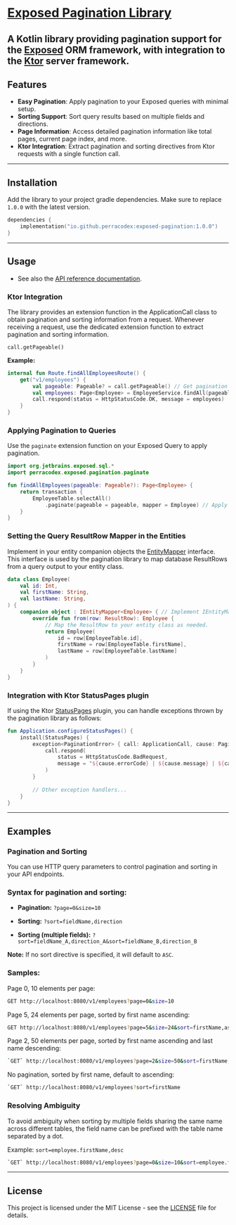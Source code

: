 # [Exposed Pagination Library](https://github.com/perracodex/exposed-pagination)

A Kotlin library providing pagination support for the [Exposed](https://github.com/JetBrains/Exposed) ORM framework,
with integration to the [Ktor](https://ktor.io/) server framework.
---
## Features

- **Easy Pagination**: Apply pagination to your Exposed queries with minimal setup.
- **Sorting Support**: Sort query results based on multiple fields and directions.
- **Page Information**: Access detailed pagination information like total pages, current page index, and more.
- **Ktor Integration**: Extract pagination and sorting directives from Ktor requests with a single function call.

---
## Installation

Add the library to your project gradle dependencies. Make sure to replace `1.0.0` with the latest version.

```kotlin
dependencies {
    implementation("io.github.perracodex:exposed-pagination:1.0.0")
}
```

---
## Usage

- See also the [API reference documentation](https://www.javadoc.io/doc/io.github.perracodex/exposed-pagination/latest/-exposed-pagination/io.perracodex.exposed.pagination/index.html).

### Ktor Integration

The library provides an extension function in the ApplicationCall class to obtain pagination and sorting information from a request.
Whenever receiving a request, use the dedicated extension function to extract pagination and sorting information.

`call.getPageable()`

**Example:**
```kotlin   
internal fun Route.findAllEmployeesRoute() {
    get("v1/employees") {
        val pageable: Pageable? = call.getPageable() // Get pagination and sorting information, (if any).
        val employees: Page<Employee> = EmployeeService.findAll(pageable = pageable)
        call.respond(status = HttpStatusCode.OK, message = employees)
    }
}
```

### Applying Pagination to Queries

Use the `paginate` extension function on your Exposed Query to apply pagination.

```kotlin
import org.jetbrains.exposed.sql.*
import perracodex.exposed.pagination.paginate

fun findAllEmployees(pageable: Pageable?): Page<Employee> {
    return transaction {
        EmployeeTable.selectAll()
            .paginate(pageable = pageable, mapper = Employee) // Apply pagination to the query.
    }
}
```

### Setting the Query ResultRow Mapper in the Entities

Implement in your entity companion objects the [EntityMapper](./src/main/kotlin/io/perracodex/exposed/pagination/IEntityMapper.kt) interface.
This interface is used by the pagination library to map database ResultRows from a query output to your entity class.

```kotlin
data class Employee(
    val id: Int,
    val firstName: String,
    val lastName: String,
) {
    companion object : IEntityMapper<Employee> { // Implement IEntityMapper interface.
        override fun from(row: ResultRow): Employee {
            // Map the ResultRow to your entity class as needed.
            return Employee(
                id = row[EmployeeTable.id],
                firstName = row[EmployeeTable.firstName],
                lastName = row[EmployeeTable.lastName]
            )
        }
    }
}
```
### Integration with Ktor StatusPages plugin

If using the Ktor [StatusPages](https://ktor.io/docs/server-status-pages.html) plugin, you can handle exceptions thrown by the pagination library
as follows:

```kotlin
fun Application.configureStatusPages() {
    install(StatusPages) {
        exception<PaginationError> { call: ApplicationCall, cause: PaginationError ->
            call.respond(
                status = HttpStatusCode.BadRequest,
                message = "${cause.errorCode} | ${cause.message} | ${cause.reason ?: ""}"
            )
        }
        
        // Other exception handlers...
    }
}
```

---
## Examples

### Pagination and Sorting

You can use HTTP query parameters to control pagination and sorting in your API endpoints.

### Syntax for pagination and sorting:

- **Pagination:** `?page=0&size=10`

- **Sorting:** `?sort=fieldName,direction`

- **Sorting (multiple fields):** `?sort=fieldName_A,direction_A&sort=fieldName_B,direction_B`

**Note:** If no sort directive is specified, it will default to `ASC`.

### Samples:
Page 0, 10 elements per page:
```bash
GET http://localhost:8080/v1/employees?page=0&size=10
```
Page 5, 24 elements per page, sorted by first name ascending:
```bash
GET http://localhost:8080/v1/employees?page=5&size=24&sort=firstName,asc
```
Page 2, 50 elements per page, sorted by first name ascending and last name descending:
```bash
`GET` http://localhost:8080/v1/employees?page=2&size=50&sort=firstName,asc&sort=lastName,desc
```
No pagination, sorted by first name, default to ascending:
```bash
`GET` http://localhost:8080/v1/employees?sort=firstName
```

### Resolving Ambiguity

To avoid ambiguity when sorting by multiple fields sharing the same name across different tables,
the field name can be prefixed with the table name separated by a dot.

Example: `sort=employee.firstName,desc`

```bash
`GET` http://localhost:8080/v1/employees?page=0&size=10&sort=employee.firstName,asc&sort=managers.firstName,desc
```

---
## License
This project is licensed under the MIT License - see the [LICENSE](LICENSE) file for details.
